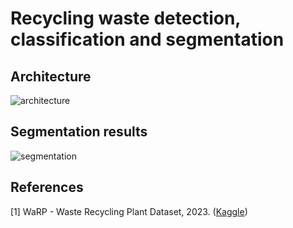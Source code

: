 # Recycling waste detection, classification and segmentation

## Architecture
![architecture](https://github.com/jasust/recycling-waste/tree/main/imgs/strukture.png)

## Segmentation results
![segmentation](https://github.com/jasust/recycling-waste/tree/main/imgs/segmentacija.png)

## References
[1] WaRP - Waste Recycling Plant Dataset, 2023. ([Kaggle](https://www.kaggle.com/datasets/parohod/warp-waste-recycling-plant-dataset))
